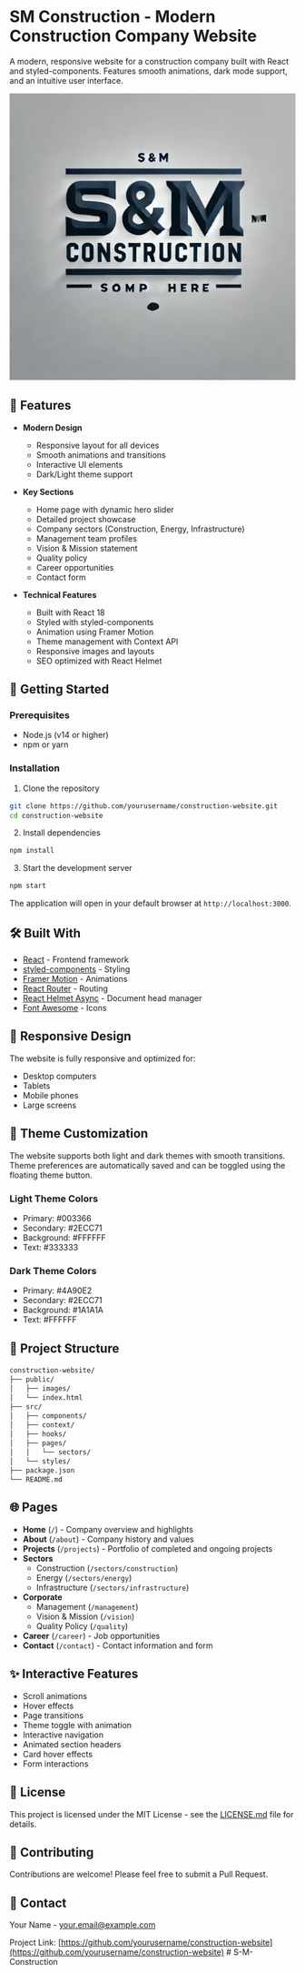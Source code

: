 # SM Construction - Modern Construction Company Website

A modern, responsive website for a construction company built with React and styled-components. Features smooth animations, dark mode support, and an intuitive user interface.

![SM Construction](public/images/logo.webp)

## 🌟 Features

- **Modern Design**
  - Responsive layout for all devices
  - Smooth animations and transitions
  - Interactive UI elements
  - Dark/Light theme support

- **Key Sections**
  - Home page with dynamic hero slider
  - Detailed project showcase
  - Company sectors (Construction, Energy, Infrastructure)
  - Management team profiles
  - Vision & Mission statement
  - Quality policy
  - Career opportunities
  - Contact form

- **Technical Features**
  - Built with React 18
  - Styled with styled-components
  - Animation using Framer Motion
  - Theme management with Context API
  - Responsive images and layouts
  - SEO optimized with React Helmet

## 🚀 Getting Started

### Prerequisites
- Node.js (v14 or higher)
- npm or yarn

### Installation

1. Clone the repository
```bash
git clone https://github.com/yourusername/construction-website.git
cd construction-website
```

2. Install dependencies
```bash
npm install
```

3. Start the development server
```bash
npm start
```

The application will open in your default browser at `http://localhost:3000`.

## 🛠️ Built With

- [React](https://reactjs.org/) - Frontend framework
- [styled-components](https://styled-components.com/) - Styling
- [Framer Motion](https://www.framer.com/motion/) - Animations
- [React Router](https://reactrouter.com/) - Routing
- [React Helmet Async](https://github.com/staylor/react-helmet-async) - Document head manager
- [Font Awesome](https://fontawesome.com/) - Icons

## 📱 Responsive Design

The website is fully responsive and optimized for:
- Desktop computers
- Tablets
- Mobile phones
- Large screens

## 🎨 Theme Customization

The website supports both light and dark themes with smooth transitions. Theme preferences are automatically saved and can be toggled using the floating theme button.

### Light Theme Colors
- Primary: #003366
- Secondary: #2ECC71
- Background: #FFFFFF
- Text: #333333

### Dark Theme Colors
- Primary: #4A90E2
- Secondary: #2ECC71
- Background: #1A1A1A
- Text: #FFFFFF

## 🔧 Project Structure

```
construction-website/
├── public/
│   ├── images/
│   └── index.html
├── src/
│   ├── components/
│   ├── context/
│   ├── hooks/
│   ├── pages/
│   │   └── sectors/
│   └── styles/
├── package.json
└── README.md
```

## 🌐 Pages

- **Home** (`/`) - Company overview and highlights
- **About** (`/about`) - Company history and values
- **Projects** (`/projects`) - Portfolio of completed and ongoing projects
- **Sectors**
  - Construction (`/sectors/construction`)
  - Energy (`/sectors/energy`)
  - Infrastructure (`/sectors/infrastructure`)
- **Corporate**
  - Management (`/management`)
  - Vision & Mission (`/vision`)
  - Quality Policy (`/quality`)
- **Career** (`/career`) - Job opportunities
- **Contact** (`/contact`) - Contact information and form

## ✨ Interactive Features

- Scroll animations
- Hover effects
- Page transitions
- Theme toggle with animation
- Interactive navigation
- Animated section headers
- Card hover effects
- Form interactions

## 📝 License

This project is licensed under the MIT License - see the [LICENSE.md](LICENSE.md) file for details.

## 🤝 Contributing

Contributions are welcome! Please feel free to submit a Pull Request.

## 📧 Contact

Your Name - [your.email@example.com](mailto:your.email@example.com)

Project Link: [https://github.com/yourusername/construction-website](https://github.com/yourusername/construction-website) #   S - M - C o n s t r u c t i o n 
 
 